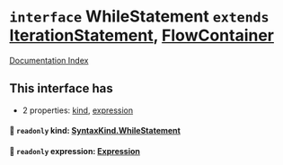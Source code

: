 # `interface` WhileStatement `extends` [IterationStatement](../interface.IterationStatement/README.md), [FlowContainer](../interface.FlowContainer/README.md)

[Documentation Index](../README.md)

## This interface has

- 2 properties:
[kind](#-readonly-kind-syntaxkindwhilestatement),
[expression](#-readonly-expression-expression)


#### 📄 `readonly` kind: [SyntaxKind.WhileStatement](../enum.SyntaxKind/README.md#whilestatement--247)



#### 📄 `readonly` expression: [Expression](../interface.Expression/README.md)



